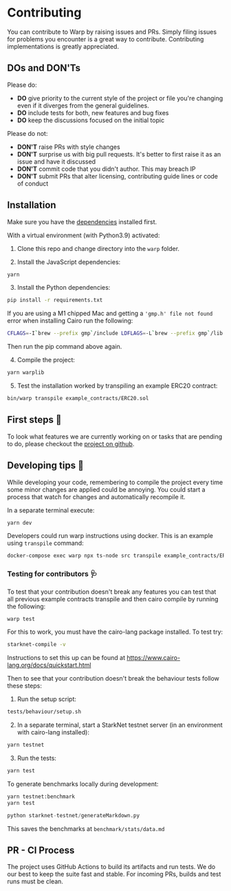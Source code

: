 # Contributing

You can contribute to Warp by raising issues and PRs. Simply filing issues for problems you encounter is a great way to contribute. Contributing implementations is greatly appreciated.

## DOs and DON'Ts

Please do:

- **DO** give priority to the current style of the project or file you're changing even if it diverges from the general guidelines.
- **DO** include tests for both, new features and bug fixes
- **DO** keep the discussions focused on the initial topic

Please do not:

- **DON'T** raise PRs with style changes
- **DON'T** surprise us with big pull requests. It's better to first raise it as an issue and have it discussed
- **DON'T** commit code that you didn't author. This may breach IP
- **DON'T** submit PRs that alter licensing, contributing guide lines or code of conduct

## Installation

Make sure you have the [dependencies](dependencies.md) installed first.

With a virtual environment (with Python3.9) activated:

1. Clone this repo and change directory into the `warp` folder.

2. Install the JavaScript dependencies:

```bash
yarn
```

3. Install the Python dependencies:

```bash
pip install -r requirements.txt
```

If you are using a M1 chipped Mac and getting a `'gmp.h' file not found` error when installing Cairo run the following:

```bash
CFLAGS=-I`brew --prefix gmp`/include LDFLAGS=-L`brew --prefix gmp`/lib pip install ecdsa fastecdsa sympy
```

Then run the pip command above again.

4. Compile the project:

```bash
yarn warplib
```

5. Test the installation worked by transpiling an example ERC20 contract:

```bash
bin/warp transpile example_contracts/ERC20.sol
```

## First steps :feet:

To look what features we are currently working on or tasks that are pending to do, please checkout the [project on github](https://github.com/orgs/NethermindEth/projects/30/views/3).

## Developing tips :honey_pot:

While developing your code, remembering to compile the project every time some minor changes are applied could be annoying. You could start a process that watch for changes and automatically recompile it.

In a separate terminal execute:

```bash
yarn dev
```

Developers could run warp instructions using docker. This is an example using `transpile` command:

```bash
docker-compose exec warp npx ts-node src transpile example_contracts/ERC20.sol
```

### Testing for contributors :stethoscope:

To test that your contribution doesn't break any features you can test that all previous example contracts transpile and then cairo compile by running the following:

```bash
warp test
```

For this to work, you must have the cairo-lang package installed.
To test try:

```bash
starknet-compile -v
```

Instructions to set this up can be found at
https://www.cairo-lang.org/docs/quickstart.html

Then to see that your contribution doesn't break the behaviour tests follow these steps:

1. Run the setup script:

```bash
tests/behaviour/setup.sh
```

2. In a separate terminal, start a StarkNet testnet server (in an environment with cairo-lang installed):

```bash
yarn testnet
```

3. Run the tests:

```bash
yarn test
```

To generate benchmarks locally during development:

```bash
yarn testnet:benchmark
yarn test
```

```python
python starknet-testnet/generateMarkdown.py
```

This saves the benchmarks at `benchmark/stats/data.md`

## PR - CI Process

The project uses GitHub Actions to build its artifacts and run tests. We do our best to keep the suite fast and stable. For incoming PRs, builds and test runs must be clean.
